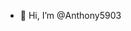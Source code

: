 - 👋 Hi, I’m @Anthony5903

<!---
Anthony5903/Anthony5903 is a ✨ special ✨ repository because its `README.md` (this file) appears on your GitHub profile.
You can click the Preview link to take a look at your changes.
--->

